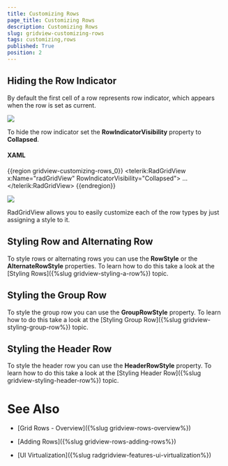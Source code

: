 ```yaml
---
title: Customizing Rows
page_title: Customizing Rows
description: Customizing Rows
slug: gridview-customizing-rows
tags: customizing,rows
published: True
position: 2
---
```


## Hiding the Row Indicator

By default the first cell of a row represents row indicator, which appears when the row is set as current.

![](images/RadGridView_CustomizingRows_1.png)

To hide the row indicator set the __RowIndicatorVisibility__ property to __Collapsed__.

#### __XAML__

{{region gridview-customizing-rows_0}}
	<telerik:RadGridView x:Name="radGridView"
	                     RowIndicatorVisibility="Collapsed">
	    ...
	</telerik:RadGridView>
{{endregion}}

![](images/RadGridView_CustomizingRows_2.png)

RadGridView allows you to easily customize each of the row types by just assigning a style to it. 

## Styling Row and Alternating Row

To style rows or alternating rows you can use the __RowStyle__ or the __AlternateRowStyle__ properties. To learn how to do this take a look at the [Styling Rows]({%slug gridview-styling-a-row%}) topic.

## Styling the Group Row

To style the group row you can use the __GroupRowStyle__ property. To learn how to do this take a look at the [Styling Group Row]({%slug gridview-styling-group-row%}) topic.

## Styling the Header Row

To style the header row you can use the __HeaderRowStyle__ property. To learn how to do this take a look at the [Styling Header Row]({%slug gridview-styling-header-row%}) topic.

# See Also

 * [Grid Rows - Overview]({%slug gridview-rows-overview%})

 * [Adding Rows]({%slug gridview-rows-adding-rows%})
 
 * [UI Virtualization]({%slug radgridview-features-ui-virtualization%})
